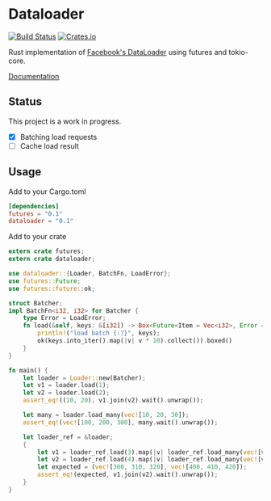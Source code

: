 # Dataloader
[![Build Status](https://travis-ci.org/cksac/dataloader-rs.svg?branch=master)](https://travis-ci.org/cksac/dataloader-rs)
[![Crates.io](https://img.shields.io/crates/v/dataloader.svg)](https://crates.io/crates/dataloader)

Rust implementation of [Facebook's DataLoader](https://github.com/facebook/dataloader) using futures and tokio-core.

[Documentation](https://docs.rs/dataloader)

## Status
This project is a work in progress.
 - [x] Batching load requests
 - [ ] Cache load result

## Usage
Add to your Cargo.toml
```toml
[dependencies]
futures = "0.1"
dataloader = "0.1"
```

Add to your crate
```rust
extern crate futures;
extern crate dataloader;

use dataloader::{Loader, BatchFn, LoadError};
use futures::Future;
use futures::future::ok;

struct Batcher;
impl BatchFn<i32, i32> for Batcher {
    type Error = LoadError;
    fn load(&self, keys: &[i32]) -> Box<Future<Item = Vec<i32>, Error = Self::Error>> {
        println!("load batch {:?}", keys);
        ok(keys.into_iter().map(|v| v * 10).collect()).boxed()
    }
}

fn main() {
    let loader = Loader::new(Batcher);
    let v1 = loader.load(1);
    let v2 = loader.load(2);
    assert_eq!((10, 20), v1.join(v2).wait().unwrap());

    let many = loader.load_many(vec![10, 20, 30]);
    assert_eq!(vec![100, 200, 300], many.wait().unwrap());

    let loader_ref = &loader;
    {
        let v1 = loader_ref.load(3).map(|v| loader_ref.load_many(vec![v, v + 1, v + 2]).wait().unwrap());
        let v2 = loader_ref.load(4).map(|v| loader_ref.load_many(vec![v, v + 1, v + 2]).wait().unwrap());
        let expected = (vec![300, 310, 320], vec![400, 410, 420]);
        assert_eq!(expected, v1.join(v2).wait().unwrap());
    }
}
```